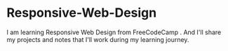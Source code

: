# Responsive-Web-Design
I am learning Responsive Web Design from FreeCodeCamp . And I'll share my projects and notes that I'll work during my learning journey. 

